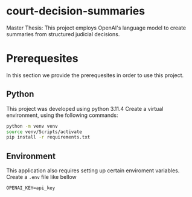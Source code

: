 # court-decision-summaries
Master Thesis: This project employs OpenAI's language model to create summaries from structured judicial decisions. 

# Prerequesites
In this section we provide the prerequesites in order to use this project.

## Python
This project was developed using python 3.11.4
Create a virtual environment, using the following commands:
```bash
python -m venv venv
source venv/Scripts/activate
pip install -r requirements.txt
```

## Environment
This application also requires setting up certain enviroment variables. Create a `.env` file like bellow
```
OPENAI_KEY=api_key
```